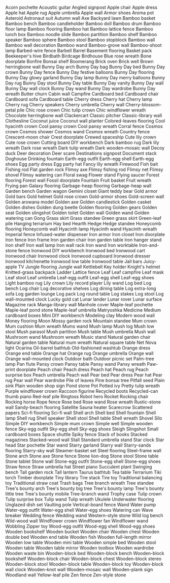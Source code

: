 Acorn pochette
Acoustic guitar
Angled signpost
Apple chair
Apple dress
Apple hat
Apple rug
Apple umbrella
Apple wall
Armor shoes
Aroma pot
Asteroid
Astronaut suit
Autumn wall
Axe
Backyard lawn
Bamboo basket
Bamboo bench
Bamboo candleholder
Bamboo doll
Bamboo drum
Bamboo floor lamp
Bamboo flooring
Bamboo hat
Bamboo lattice fence
Bamboo lunch box
Bamboo noodle slide
Bamboo partition
Bamboo shelf
Bamboo speaker
Bamboo sphere
Bamboo stool
Bamboo stopblock
Bamboo wall
Bamboo wall decoration
Bamboo wand
Bamboo-grove wall
Bamboo-shoot lamp
Barbed-wire fence
Barbell
Barrel
Basement flooring
Basket pack
Beekeeper's hive
Birdbath
Birdcage
Birdhouse
Blue rose wreath
Bone doorplate
Bonfire
Bonsai shelf
Boomerang
Brick oven
Brick well
Brown herringbone wall
Bunny Day arch
Bunny Day bag
Bunny Day bed
Bunny Day crown
Bunny Day fence
Bunny Day festive balloons
Bunny Day flooring
Bunny Day glowy garland
Bunny Day lamp
Bunny Day merry balloons
Bunny Day rug
Bunny Day stool
Bunny Day table
Bunny Day vanity
Bunny Day wall
Bunny Day wall clock
Bunny Day wand
Bunny Day wardrobe
Bunny Day wreath
Butter churn
Cabin wall
Campfire
Cardboard bed
Cardboard chair
Cardboard sofa
Cardboard table
Cherry dress
Cherry hat
Cherry lamp
Cherry rug
Cherry speakers
Cherry umbrella
Cherry wall
Cherry-blossom-petal pile
Chic rose crown
Chic tulip crown
Chic windflower wreath
Chocolate herringbone wall
Clackercart
Classic pitcher
Classic-library wall
Clothesline
Coconut juice
Coconut wall planter
Colored-leaves flooring
Cool hyacinth crown
Cool pansy crown
Cool pansy wreath
Corral fence
Cosmos crown
Cosmos shower
Cosmos wand
Cosmos wreath
Country fence
Crescent-moon chair
Crest doorplate
Crewed spaceship
Cute lily crown
Cute rose crown
Cutting board
DIY workbench
Dark bamboo rug
Dark lily wreath
Dark rose wreath
Dark tulip wreath
Dark wooden-mosaic wall
Decoy duck
Deer decoration
Deer scare
Destinations signpost
Document stack
Doghouse
Drinking fountain
Earth-egg outfit
Earth-egg shell
Earth-egg shoes
Egg party dress
Egg party hat
Fancy lily wreath
Firewood
Fish bait
Fishing rod
Flat garden rock
Flimsy axe
Flimsy fishing rod
Flimsy net
Flimsy shovel
Flimsy watering can
Floral swag
Flower stand
Flying saucer
Forest flooring
Forest wall
Fossil doorplate
Fountain
Fruit basket
Fruit wreath
Frying pan
Galaxy flooring
Garbage-heap flooring
Garbage-heap wall
Garden bench
Garden wagon
Gemini closet
Giant teddy bear
Gold armor
Gold bars
Gold helmet
Gold rose crown
Gold-armor shoes
Gold-screen wall
Golden arowana model
Golden axe
Golden candlestick
Golden casket
Golden dishes
Golden dung beetle
Golden flooring
Golden gears
Golden seat
Golden slingshot
Golden toilet
Golden wall
Golden wand
Golden watering can
Gong
Grass skirt
Grass standee
Green grass skirt
Green-leaf pile
Hanging terrarium
Hay bed
Hearth
Hedge
Hedge standee
Honeycomb flooring
Honeycomb wall
Hyacinth lamp
Hyacinth wand
Hyacinth wreath
Imperial fence
Infused-water dispenser
Iron armor
Iron closet
Iron doorplate
Iron fence
Iron frame
Iron garden chair
Iron garden table
Iron hanger stand
Iron shelf
Iron wall lamp
Iron wall rack
Iron wand
Iron worktable
Iron-and-stone fence
Ironwood DIY workbench
Ironwood bed
Ironwood cart
Ironwood chair
Ironwood clock
Ironwood cupboard
Ironwood dresser
Ironwood kitchenette
Ironwood low table
Ironwood table
Jail bars
Juicy-apple TV
Jungle flooring
Jungle wall
Kettlebell
Key holder
Knight's helmet
Knitted-grass backpack
Ladder
Lattice fence
Leaf
Leaf campfire
Leaf mask
Leaf stool
Leaf umbrella
Leaf-egg outfit
Leaf-egg shell
Leaf-egg shoes
Light bamboo rug
Lily crown
Lily record player
Lily wand
Log bed
Log bench
Log chair
Log decorative shelves
Log dining table
Log extra-long sofa
Log garden lounge
Log pack
Log round table
Log stakes
Log stool
Log wall-mounted clock
Lucky gold cat
Lunar lander
Lunar rover
Lunar surface
Magazine rack
Manga-library wall
Manhole cover
Maple-leaf pochette
Maple-leaf pond stone
Maple-leaf umbrella
Matryoshka
Medicine
Medium cardboard boxes
Mini DIY workbench
Modeling clay
Modern wood wall
Money flooring
Moon
Mossy garden rock
Mountain standee
Mum crown
Mum cushion
Mum wreath
Mums wand
Mush lamp
Mush log
Mush low stool
Mush parasol
Mush partition
Mush table
Mush umbrella
Mush wall
Mushroom wand
Mushroom wreath
Music stand
Natural garden chair
Natural garden table
Natural mum wreath
Natural square table
Net
Nova light
Ocarina
Oil-barrel bathtub
Old-fashioned washtub
Orange dress
Orange end table
Orange hat
Orange rug
Orange umbrella
Orange wall
Orange wall-mounted clock
Outdoor bath
Outdoor picnic set
Palm-tree lamp
Pan flute
Pansy crown
Pansy table
Pansy wand
Pansy wreath
Paw-print doorplate
Peach chair
Peach dress
Peach hat
Peach rug
Peach surprise box
Peach umbrella
Peach wall
Pear bed
Pear dress
Pear hat
Pear rug
Pear wall
Pear wardrobe
Pile of leaves
Pine bonsai tree
Pitfall seed
Plain sink
Plain wooden shop sign
Pond stone
Pot
Potted ivy
Pretty tulip wreath
Purple windflower crown
Raccoon figurine
Recycled boots
Recycled-can thumb piano
Red-leaf pile
Ringtoss
Robot hero
Rocket
Rocking chair
Rocking horse
Rope fence
Rose bed
Rose wand
Rose wreath
Rustic-stone wall
Sandy-beach flooring
Satellite
Sauna heater
Scarecrow
Scattered papers
Sci-fi flooring
Sci-fi wall
Shell arch
Shell bed
Shell fountain
Shell lamp
Shell rug
Shell speaker
Shell stool
Shell table
Shell wreath
Shovel
Silo
Simple DIY workbench
Simple mum crown
Simple well
Simple wooden fence
Sky-egg outfit
Sky-egg shell
Sky-egg shoes
Sleigh
Slingshot
Small cardboard boxes
Space shuttle
Spiky fence
Stack of books
Stacked magazines
Stacked-wood wall
Stall
Standard umbrella stand
Star clock
Star head
Star pochette
Star wand
Starry garland
Starry wall
Starry-sands flooring
Starry-sky wall
Steamer-basket set
Steel flooring
Steel-frame wall
Stone arch
Stone axe
Stone fence
Stone lion-dog
Stone stool
Stone table
Stone tablet
Stone wall
Stone-egg outfit
Stone-egg shell
Stone-egg shoes
Straw fence
Straw umbrella hat
Street piano
Succulent plant
Swinging bench
Tall garden rock
Tall lantern
Taurus bathtub
Tea table
Terrarium
Tiki torch
Timber doorplate
Tiny library
Tire stack
Tire toy
Traditional balancing toy
Traditional straw coat
Trash bags
Tree branch wreath
Tree standee
Tree's bounty arch
Tree's bounty big tree
Tree's bounty lamp
Tree's bounty little tree
Tree's bounty mobile
Tree-branch wand
Trophy case
Tulip crown
Tulip surprise box
Tulip wand
Tulip wreath
Ukulele
Underwater flooring
Unglazed dish set
Vaulting pole
Vertical-board fence
Wand
Water pump
Water-egg outfit
Water-egg shell
Water-egg shoes
Watering can
Wave breaker
Wedding fence
Wedding wand
Western-style stone
Wild log bench
Wild-wood wall
Windflower crown
Windflower fan
Windflower wand
Wobbling Zipper toy
Wood-egg outfit
Wood-egg shell
Wood-egg shoes
Wooden bookshelf
Wooden bucket
Wooden chair
Wooden chest
Wooden double bed
Wooden end table
Wooden fish
Wooden full-length mirror
Wooden low table
Wooden mini table
Wooden simple bed
Wooden stool
Wooden table
Wooden table mirror
Wooden toolbox
Wooden wardrobe
Wooden waste bin
Wooden-block bed
Wooden-block bench
Wooden-block bookshelf
Wooden-block chair
Wooden-block chest
Wooden-block stereo
Wooden-block stool
Wooden-block table
Wooden-block toy
Wooden-block wall clock
Wooden-knot wall
Wooden-mosaic wall
Wooden-plank sign
Woodland wall
Yellow-leaf pile
Zen fence
Zen-style stone
